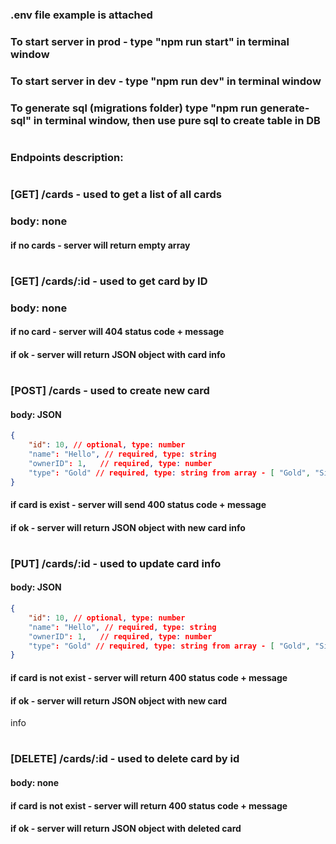 ### .env file example is attached

### To start server in prod - type "npm run start" in terminal window
### To start server in dev - type "npm run dev" in terminal window
### To generate sql (migrations folder) type "npm run generate-sql" in terminal window, then use pure sql to create table in DB
#
### Endpoints description:
#
### [GET] /cards - used to get a list of all cards 
### body: none
#### if no cards - server will return empty array
#
### [GET] /cards/:id - used to get card by ID 
### body: none
#### if no card - server will 404 status code + message
#### if ok - server will return JSON object with card info
#
### [POST] /cards - used to create new card
#### body: JSON
```json
{
    "id": 10, // optional, type: number
    "name": "Hello", // required, type: string
    "ownerID": 1,   // required, type: number
    "type": "Gold" // required, type: string from array - [ "Gold", "Silver", "Iron", "Composite"]
}
```
#### if card is exist - server will send 400 status code + message
#### if ok - server will return JSON object with new card info
#
### [PUT] /cards/:id - used to update card info
#### body: JSON
```json
{
    "id": 10, // optional, type: number
    "name": "Hello", // required, type: string
    "ownerID": 1,   // required, type: number
    "type": "Gold" // required, type: string from array - [ "Gold", "Silver", "Iron", "Composite"]
}
```
#### if card is not exist - server will return 400 status code + message
#### if ok - server will return JSON object with new card
 info
#
### [DELETE] /cards/:id - used to delete card by id
#### body: none
#### if card is not exist - server will return 400 status code + message
#### if ok - server will return JSON object with deleted card
#

